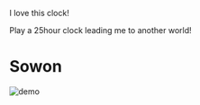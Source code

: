 I love this clock!

Play a 25hour clock leading me to another world!


# Sowon

![demo](./demo.gif)

